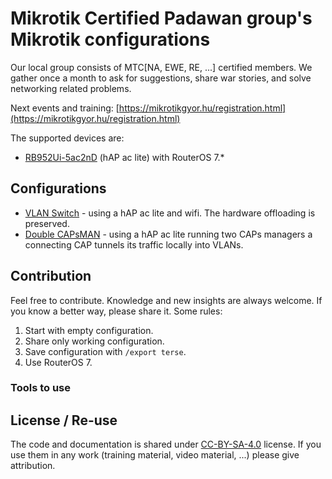 # Mikrotik Certified Padawan group's Mikrotik configurations

Our local group consists of MTC[NA, EWE, RE, ...] certified members. We gather once a month to ask for suggestions, share war stories, and solve networking related problems.

Next events and training: [https://mikrotikgyor.hu/registration.html](https://mikrotikgyor.hu/registration.html)

The supported devices are:

* [RB952Ui-5ac2nD](https://mikrotik.com/product/RB952Ui-5ac2nD) (hAP ac lite) with RouterOS 7.*

## Configurations

* [VLAN Switch](./vlan-switch/) - using a hAP ac lite and wifi. The hardware offloading is preserved.
* [Double CAPsMAN](./double-capsman/) - using a hAP ac lite running two CAPs managers a connecting CAP tunnels its traffic locally into VLANs.

## Contribution

Feel free to contribute. Knowledge and new insights are always welcome. If you know a better way, please share it. Some rules:

1. Start with empty configuration.
2. Share only working configuration.
3. Save configuration with `/export terse`.
4. Use RouterOS 7.

### Tools to use

## License / Re-use

The code and documentation is shared under [CC-BY-SA-4.0](https://creativecommons.org/licenses/by-sa/4.0/) license. If you use them in any work (training material, video material, ...) please give attribution.
